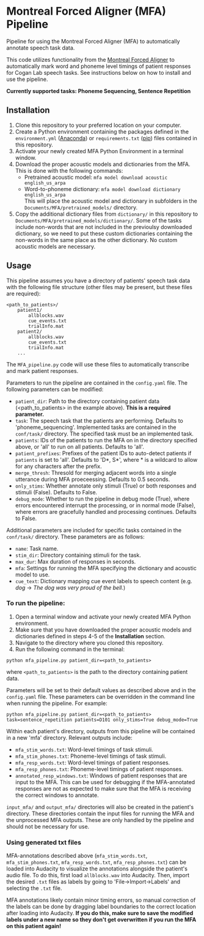 # Montreal Forced Aligner (MFA) Pipeline
Pipeline for using the Montreal Forced Aligner (MFA) to automatically annotate speech task data.

This code utilizes functionality from the [Montreal Forced Aligner](https://montreal-forced-aligner.readthedocs.io/en/latest/index.html) to automatically mark word and phoneme level timings of patient responses for Cogan Lab speech tasks. See instructions below on how to install and use the pipeline.

**Currently supported tasks: Phoneme Sequencing, Sentence Repetition**

## Installation
1. Clone this repository to your preferred location on your computer.
2. Create a Python environment containing the packages defined in the `environment.yml` ([Anaconda](https://conda.io/projects/conda/en/latest/user-guide/tasks/manage-environments.html#creating-an-environment-from-an-environment-yml-file)) or `requirements.txt` ([pip](https://packaging.python.org/en/latest/guides/installing-using-pip-and-virtual-environments/)) files contained in this repository.
3. Activate your newly created MFA Python Environment in a terminal window.
4. Download the proper acoustic models and dictionaries from the MFA. This is done with the following commands:
    - Pretrained acoustic model: `mfa model download acoustic english_us_arpa`
    - Word-to-phoneme dictionary: `mfa model download dictionary english_us_arpa`\
This will place the acoustic model and dictionary in subfolders in the `Documents/MFA/pretrained_models/` directory.
5. Copy the additional dictionary files from `dictionary/` in this repository to `Documents/MFA/pretrained_models/dictionary/`. Some of the tasks include non-words that are not included in the previoulsy downloaded dictionary, so we need to put these custom dictionaries containing the non-words in the same place as the other dictionary. No custom acoustic models are necessary.

## Usage
This pipeline assumes you have a directory of patients' speech task data with the following file structure (other files may be present, but these files are required):
```
<path_to_patients>/
    patient1/
        allblocks.wav
        cue_events.txt
        trialInfo.mat
    patient2/
        allblocks.wav
        cue_events.txt
        trialInfo.mat
    ...
```
The `MFA_pipeline.py` code will use these files to automatically transcribe and mark patient responses. 

Parameters to run the pipeline are contained in the `config.yaml` file. The following parameters can be modified:
- `patient_dir`: Path to the directory containing patient data (<path_to_patients> in the example above). **This is a required parameter.**
- `task`: The speech task that the patients are performing. Defaults to 'phoneme_sequencing'. Implemented tasks are contained in the `conf/task/` directory. The specified task must be an implemented task.
- `patients`: IDs of the patients to run the MFA on in the directory specified above, or 'all' to run on all patients. Defaults to 'all'.
- `patient_prefixes`: Prefixes of the patient IDs to auto-detect patients if `patients` is set to 'all'. Defaults to 'D*, S*', where * is a wildcard to allow for any characters after the prefix.
- `merge_thresh`: Thresold for merging adjacent words into a single utterance during MFA proeceessing. Defaults to 0.5 seconds.
- `only_stims`: Whether annotate only stimuli (True) or both responses and stimuli (False). Defaults to False.
- `debug_mode`: Whether to run the pipeline in debug mode (True), where errors encountered interrupt the processing, or in normal mode (False), where errors are gracefully handled and processing continues. Defaults to False.

Additional parameters are included for specific tasks contained in the `conf/task/` directory. These parameters are as follows:

- `name`: Task name.
- `stim_dir`: Directory containing stimuli for the task.
- `max_dur`: Max duration of responses in seconds.
- `mfa`: Settings for running the MFA specifying the dictionary and acoustic model to use.
- `cue_text`: Dictionary mapping cue event labels to speech content (e.g. _dog_ -> _The dog was very proud of the bell._)

### To run the pipeline:

1. Open a terminal window and activate your newly created MFA Python environment.
2. Make sure that you have downloaded the proper acoustic models and dictionaries defined in steps 4-5 of the **Installation** section.
3. Navigate to the directory where you cloned this repository.
4. Run the following command in the terminal:
```
python mfa_pipeline.py patient_dir=<path_to_patients>
```
where `<path_to_patients>` is the path to the directory containing patient data.

Parameters will be set to their default values as described above and in the `config.yaml` file. These parameters can be overridden in the command line when running the pipeline. For example:
```
python mfa_pipeline.py patient_dir=<path_to_patients> task=sentence_repetition patients=D101 only_stims=True debug_mode=True
```

Within each patient's directory, outputs from this pipeline will be contained in a new 'mfa' directory. Relevant outputs include:
- `mfa_stim_words.txt`: Word-level timings of task stimuli.
- `mfa_stim_phones.txt`: Phoneme-level timings of task stimuli.
- `mfa_resp_words.txt`: Word-level timings of patient responses.
- `mfa_resp_phones.txt`: Phoneme-level timings of patient responses.
- `annotated_resp_windows.txt`: Windows of patient responses that are input to the MFA. This can be used for debugging if the MFA-annotated responses are not as expected to make sure that the MFA is receiving the correct windows to annotate.

`input_mfa/` and `output_mfa/` directories will also be created in the patient's directory. These directories contain the input files for running the MFA and the unprocessed MFA outputs. These are only handled by the pipeline and should not be necessary for use.

### Using generated txt files
MFA-annotations described above (`mfa_stim_words.txt`, `mfa_stim_phones.txt`, `mfa_resp_words.txt`, `mfa_resp_phones.txt`) can be loaded into Audacity to visualize the annotations alongside the patient's audio file. To do this, first load `allblocks.wav` into Audacity. Then, import the desired `.txt` files as labels by going to 'File->Import->Labels' and selecting the `.txt` file.

MFA annotations likely contain minor timing errors, so manual correction of the labels can be done by dragging label boundaries to the correct location after loading into Audacity. **If you do this, make sure to save the modified labels under a new name so they don't get overwritten if you run the MFA on this patient again!**

